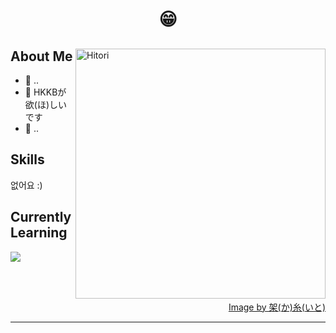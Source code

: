 <h1 align="center"> 😁 </h1>

<div>
<img align="right" width="400" alt="Hitori" src="https://pbs.twimg.com/media/FlDaH2LaEAY1NlM?format=jpg&name=large"/>

<h2> About Me </h2>
  
- 🏫 ..
- 💭 HKKBが欲(ほ)しいです
- 🖤 ..
  
<h2> Skills </h2>
 <p>없어요 :)</p>
  
<h2> Currently Learning </h2>
  <img src = "https://skillicons.dev/icons?i=php,laravel,vim,javascript">

</br></br>
  
<div align="right">
  <a href="https://twitter.com/k4itoh">Image by 架(か)糸(いと)</a>
<div>


------

  
